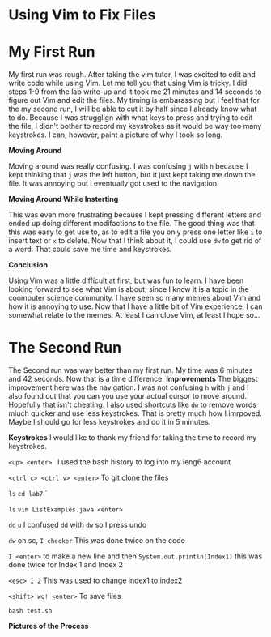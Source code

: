 # Using Vim to Fix Files
# My First Run
My first run was rough. After taking the vim tutor, I was excited to edit and write code while using Vim. Let me tell you that using Vim is tricky. I did steps 1-9 from the lab write-up and it took me 21 minutes and 14 seconds to figure out Vim and edit the files. My timing is embarassing but I feel that for the my second run, I will be able to cut it by half since I already know what to do. Because I was strugglign with what keys to press and trying to edit the file, I didn't bother to record my keystrokes as it would be way too many keystrokes. I can, however, paint a picture of why I took so long. 

**Moving Around**

Moving around was really confusing. I was confusing `j` with `h` because I kept thinking that `j` was the left button, but it just kept taking me down the file. It was annoying but I eventually got used to the navigation.

**Moving Around While Insterting**

This was even more frustrating because I kept pressing different letters and ended up doing different modifactions to the file. The good thing was that this was easy to get use to, as to edit a file you only press one letter like `i` to insert text or `x` to delete. Now that I think about it, I could use `dw` to get rid of a word. That could save me time and keystrokes. 

**Conclusion**

Using Vim was a little difficult at first, but was fun to learn. I have been looking forward to see what Vim is about, since I know it is a topic in the coomputer science community. I have seen so many memes about Vim and how it is annoying to use. Now that I have a little bit of Vim experience, I can somewhat relate to the memes. At least I can close Vim, at least I hope so...

# The Second Run
The Second run was way better than my first run. My time was 6 minutes and 42 seconds. Now that is a time difference. 
**Improvements**
The biggest improvement here was the navigation. I was not confusing `h` with `j` and I also found out that you can you use your actual cursor to move around. Hopefully that isn't cheating. I also used shortcuts like `dw` to remove words miuch quicker and use less keystrokes. That is pretty much how I imrpoved. Maybe I should go for less keystrokes and do it in 5 minutes.

**Keystrokes**
I would like to thank my friend for taking the time to record my keystrokes. 

`<up> <enter> `  I used the bash history to log into my ieng6 account

`<ctrl c> <ctrl v> <enter>` To git clone the files

`ls` `cd lab7` <enter>`

`ls` `vim ListExamples.java <enter>`

`dd` `u` I confused `dd` with `dw` so I press undo
  
`dw` on sc, `I checker` This was done twice on the code

`I <enter>` to make a new line and then `System.out.println(Index1)` this was done twice for Index 1 and Index 2
  
`<esc> I 2` This was used to change index1 to index2
  
`<shift> wq! <enter>` To save files
 
`bash test.sh`

**Pictures of the Process**

  
 


